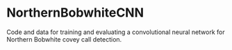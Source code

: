 # NorthernBobwhiteCNN
Code and data for training and evaluating a convolutional neural network for Northern Bobwhite covey call detection.
